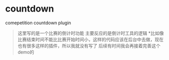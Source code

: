 # countdown
comepetition countdown plugin
>这里写的是一个比赛的倒计时功能
主要反应的是倒计时工具的逻辑
*比如像比赛结束时间不能比比赛开始时间小，这样的代码应该在后台中去做，现在也有很多这样的插件，所以我就没有写了
后续有时间我会再接着完善这个demo的
